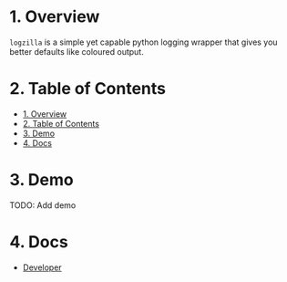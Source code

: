 # 1. Overview

`logzilla` is a simple yet capable python logging wrapper that gives you better defaults like coloured output.

# 2. Table of Contents

- [1. Overview](#1-overview)
- [2. Table of Contents](#2-table-of-contents)
- [3. Demo](#3-demo)
- [4. Docs](#4-docs)

# 3. Demo

TODO: Add demo

# 4. Docs

* [Developer](docs/developer.md)
